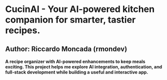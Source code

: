 # CucinAI - Your AI-powered kitchen companion for smarter, tastier recipes.

## Author: Riccardo Moncada (rmondev)

#### A recipe organizer with AI-powered enhancements to keep meals exciting. This project helps me explore AI integration, authentication, and full-stack development while building a useful and interactive app.

